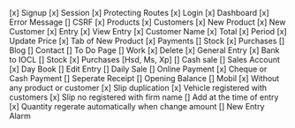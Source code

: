[x] Signup
[x] Session
[x] Protecting Routes
[x] Login
[x] Dashboard
[x] Error Message
[] CSRF
[x] Products
[x] Customers
[x] New Product
[x] New Customer
[x] Entry
[x] View Entry
[x] Customer Name
[x] Total
[x] Period
[x] Update Price
[x] Tab of New Product
[x] Payments
[] Stock
[x] Purchases
[] Blog
[] Contact
[] To Do Page
[] Work
[x] Delete
[x] General Entry
[x] Bank to IOCL
[] Stock
[x] Purchases [Hsd, Ms, Xp]
[] Cash sale
[] Sales Account
[x] Day Book
[] Edit Entry
[] Daily Sale
[] Online Payment
[x] Cheque or Cash Payment
[] Seperate Receipt
[] Opening Balance
[] Mobil
[x] Without any product or customer
[x] Slip duplication
[x] Vehicle registered with customers
[x] Slip no registered with firm name
[] Add at the time of entry
[x] Quantity regerate automatically when change amount
[] New Entry Alarm